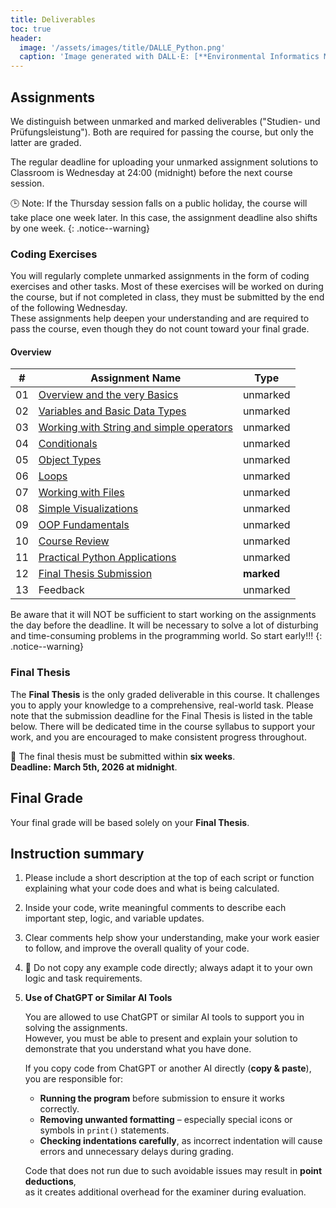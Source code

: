 ```yaml
---
title: Deliverables
toc: true
header:
  image: '/assets/images/title/DALLE_Python.png'
  caption: 'Image generated with DALL·E: [**Environmental Informatics Marburg**](https://www.uni-marburg.de/en/fb19/disciplines/physisch/environmentalinformatics)'
---
```



## Assignments
We distinguish between unmarked and marked deliverables ("Studien- und Prüfungsleistung").
Both are required for passing the course, but only the latter are graded.

The regular deadline for uploading your unmarked assignment solutions to Classroom is Wednesday at 24:00 (midnight) before the next course session.

🕒 Note: If the Thursday session falls on a public holiday, the course will take place one week later. In this case, the assignment deadline also shifts by one week.
{: .notice--warning}



### Coding Exercises  
You will regularly complete unmarked assignments in the form of coding exercises and other tasks. Most of these exercises will be worked on during the course, but if not completed in class, they must be submitted by the end of the following Wednesday.  
These assignments help deepen your understanding and are required to pass the course, even though they do not count toward your final grade.


#### Overview 

| #   | Assignment Name                                                             | Type        |
|-----|------------------------------------------------------------------------------|-------------|
| 01  | [Overview and the very Basics](/moer-base-python/unit01/unit01-06_Assignment.html)                | unmarked    |
| 02  | [Variables and Basic Data Types](/moer-base-python/unit02/unit02-08_assigment.html)                  | unmarked    |
| 03  | [Working with String and simple operators](/moer-base-python/unit03/unit03-06_assigment.html)                               | unmarked    |
| 04  | [Conditionals](/moer-base-python/unit04/unit04-08_home_exercises.html)                             | unmarked    |
| 05  | [Object Types](/moer-base-python/unit05/unit05-10_home_exercises.html)                                    | unmarked    |
| 06  | [Loops](/moer-base-python/unit06/unit06-10_homeworks.html)                         | unmarked    |
| 07  | [Working with Files](/moer-base-python/unit07/unit07-07_assignment.html)                                                | unmarked    |
| 08  | [Simple Visualizations](/moer-base-python/unit08/unit08-07_home_exercises.html)                                    | unmarked    |
| 09  | [OOP Fundamentals](/moer-base-python/unit09/unit09-06_Assigments.html)               | unmarked    |
| 10  | [Course Review](/moer-base-python/unit10/unit10-09_assignment.html)               | unmarked    |
| 11  | [Practical Python Applications](/moer-base-python/unit11/unit11-01_assignment.html)               | unmarked    |
| 12  | [Final Thesis Submission](/moer-base-python/unit12/unit10-thesis_submission.html)                               | **marked**  |
| 13  | Feedback                               | unmarked |

Be aware that it will NOT be sufficient to start working on the assignments the day before the deadline. It will be necessary to solve a lot of disturbing and time-consuming problems in the programming world. So start early!!!
{: .notice--warning}

### Final Thesis  
The **Final Thesis** is the only graded deliverable in this course. It challenges you to apply your knowledge to a comprehensive, real-world task. 
Please note that the submission deadline for the Final Thesis is listed in the table below. There will be dedicated time in the course syllabus to support your work, and you are encouraged to make consistent progress throughout.


📝  The final thesis must be submitted within **six weeks**.  
**Deadline:** **March 5th, 2026 at midnight**.

## Final Grade
Your final grade will be based solely on your **Final Thesis**.

## Instruction summary

1. Please include a short description at the top of each script or function explaining what your code does and what is being calculated.  
2. Inside your code, write meaningful comments to describe each important step, logic, and variable updates.  
3. Clear comments help show your understanding, make your work easier to follow, and improve the overall quality of your code.  
4. 🚫 Do not copy any example code directly; always adapt it to your own logic and task requirements.  
5. **Use of ChatGPT or Similar AI Tools**  

   You are allowed to use ChatGPT or similar AI tools to support you in solving the assignments.  
   However, you must be able to present and explain your solution to demonstrate that you understand what you have done.  

   If you copy code from ChatGPT or another AI directly (**copy & paste**), you are responsible for:  
   - **Running the program** before submission to ensure it works correctly.  
   - **Removing unwanted formatting** – especially special icons or symbols in `print()` statements.  
   - **Checking indentations carefully**, as incorrect indentation will cause errors and unnecessary delays during grading.  

   Code that does not run due to such avoidable issues may result in **point deductions**,  
   as it creates additional overhead for the examiner during evaluation.



